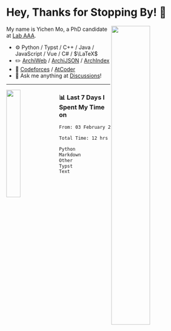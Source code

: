# Hey, Thanks for Stopping By! 🦭

<picture>
    <source media="(prefers-color-scheme: dark)" srcset="https://github-readme-stats.vercel.app/api?username=amomorning&show_icons=true&theme=noctis_minimus&hide=issues">
    <img align="right" width="45%" src="https://github-readme-stats.vercel.app/api?username=amomorning&show_icons=true&theme=graywhite&hide=issues">
</picture>


My name is Yichen Mo, a PhD candidate at [Lab AAA](https://archialgo.com).

-   :gear: Python / Typst / C++ / Java / JavaScript / Vue / C# / $\LaTeX$ 
-   :pencil2: [ArchiWeb](https://web.archialgo.com) / [ArchiJSON](https://www.food4rhino.com/en/app/archijson) / [ArchIndex](https://index.archialgo.com/) 
-   :abacus: [Codeforces](https://codeforces.com/profile/LaPluma) / [AtCoder](https://atcoder.jp/users/amomorning)
-   :thought_balloon: Ask me anything at [Discussions](https://github.com/amomorning/amomorning/discussions/new)!


---

<picture>
    <source media="(prefers-color-scheme: dark)" srcset="https://github-readme-stats.vercel.app/api/top-langs/?username=amomorning&hide=Mathematica&theme=noctis_minimus">
    <img align="left" width="27%" src="https://github-readme-stats.vercel.app/api/top-langs/?username=amomorning&hide=Mathematica&theme=graywhite">
</picture>

  
### 📊 Last 7 Days I Spent My Time on

<!--START_SECTION:waka-->

```txt
From: 03 February 2025 - To: 10 February 2025

Total Time: 12 hrs 42 mins

Python             6 hrs 41 mins   █████████████░░░░░░░░░░░░   52.63 %
Markdown           3 hrs 26 mins   ██████▓░░░░░░░░░░░░░░░░░░   27.06 %
Other              1 hr 7 mins     ██▒░░░░░░░░░░░░░░░░░░░░░░   08.90 %
Typst              1 hr 5 mins     ██░░░░░░░░░░░░░░░░░░░░░░░   08.65 %
Text               12 mins         ▒░░░░░░░░░░░░░░░░░░░░░░░░   01.62 %
```

<!--END_SECTION:waka-->　　
